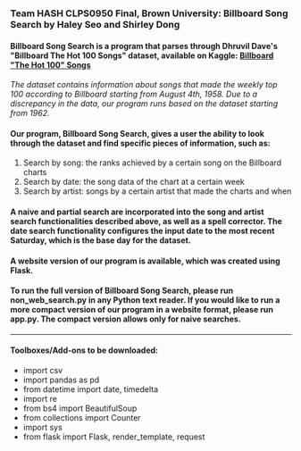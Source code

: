 ### **Team HASH CLPS0950 Final, Brown University: Billboard Song Search by Haley Seo and Shirley Dong**

#### Billboard Song Search is a program that parses through Dhruvil Dave's "Billboard The Hot 100 Songs" dataset, available on Kaggle: [Billboard "The Hot 100" Songs](https://www.kaggle.com/dhruvildave/billboard-the-hot-100-songs)
*The dataset contains information about songs that made the weekly top 100 according to Billboard starting from August 4th, 1958. Due to a discrepancy in the data, our program runs based on the dataset starting from 1962.* 
#### Our program, Billboard Song Search, gives a user the ability to look through the dataset and find specific pieces of information, such as: 
1. Search by song: the ranks achieved by a certain song on the Billboard charts 
2. Search by date: the song data of the chart at a certain week
3. Search by artist: songs by a certain artist that made the charts and when

#### A naive and partial search are incorporated into the song and artist search functionalities described above, as well as a spell corrector. The date search functionality configures the input date to the most recent Saturday, which is the base day for the dataset. 

#### A website version of our program is available, which was created using Flask.

#### To run the full version of Billboard Song Search, please run non_web_search.py in any Python text reader. If you would like to run a more compact version of our program in a website format, please run app.py. The compact version allows only for naive searches.

---

#### Toolboxes/Add-ons to be downloaded:
- import csv
- import pandas as pd
- from datetime import date, timedelta
- import re
- from bs4 import BeautifulSoup
- from collections import Counter
- import sys
- from flask import Flask, render_template, request
